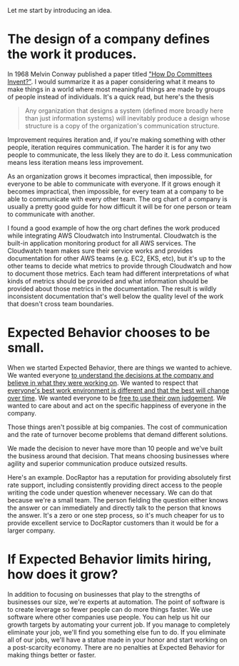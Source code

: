 Let me start by introducing an idea.

# The design of a company defines the work it produces.
In 1968 Melvin Conway published a paper titled ["How Do Committees Invent?"](http://www.melconway.com/Home/Committees_Paper.html). I would summarize it as a paper considering what it means to make things in a world where most meaningful things are made by groups of people instead of individuals. It's a quick read, but here's the thesis

> Any organization that designs a system (defined more broadly here than just information systems) will inevitably produce a design whose structure is a copy of the organization's communication structure. 

Improvement requires iteration and, if you're making something with other people, iteration requires communication. The harder it is for any two people to communicate, the less likely they are to do it. Less communication means less iteration means less improvement. 

As an organization grows it becomes impractical, then impossible, for everyone to be able to communicate with everyone. If it grows enough it becomes impractical, then impossible, for every team at a company to be able to communicate with every other team. The org chart of a company is usually a pretty good guide for how difficult it will be for one person or team to communicate with another. 

I found a good example of how the org chart defines the work produced while integrating AWS Cloudwatch into Instrumental. Cloudwatch is the built-in application monitoring product for all AWS services. The Cloudwatch team makes sure their service works and provides documentation for other AWS teams (e.g. EC2, EKS, etc), but it's up to the other teams to decide what metrics to provide through Cloudwatch and how to document those metrics. Each team had different interpretations of what kinds of metrics should be provided and what information should be provided about those metrics in the documentation. The result is wildly inconsistent documentation that's well below the quality level of the work that doesn't cross team boundaries.

# Expected Behavior chooses to be small.
When we started Expected Behavior, there are things we wanted to achieve. We wanted everyone [to understand the decisions at the company and believe in what they were working on](agree_to_agree.md). We wanted to respect that [everyone's best work environment is different and that the best will change over time](flexibility.md). We wanted everyone to be [free to use their own judgement](guidelines_over_brightlines.md). We wanted to care about and act on the specific happiness of everyone in the company.

Those things aren't possible at big companies. The cost of communication and the rate of turnover become problems that demand different solutions.

We made the decision to never have more than 10 people and we've built the business around that decision. That means choosing businesses where agility and superior communication produce outsized results.

Here's an example. DocRaptor has a reputation for providing absolutely first rate support, including consistently providing direct access to the people writing the code under question whenever necessary. We can do that because we're a small team. The person fielding the question either knows the answer or can immediately and directly talk to the person that knows the answer. It's a zero or one step process, so it's much cheaper for us to provide excellent service to DocRaptor customers than it would be for a larger company.

# If Expected Behavior limits hiring, how does it grow?
In addition to focusing on businesses that play to the strengths of businesses our size, we're experts at automation. The point of software is to create leverage so fewer people can do more things faster. We use software where other companies use people. You can help us hit our growth targets by automating your current job. If you manage to completely eliminate your job, we'll find you something else fun to do. If you eliminate all of our jobs, we'll have a statue made in your honor and start working on a post-scarcity economy. There are no penalties at Expected Behavior for making things better or faster.







